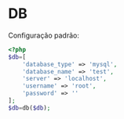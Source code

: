 # DB
Configuração padrão:
```php
<?php
$db=[
    'database_type' => 'mysql',
    'database_name' => 'test',
    'server' => 'localhost',
    'username' => 'root',
    'password' => ''
];
$db=db($db);
```
